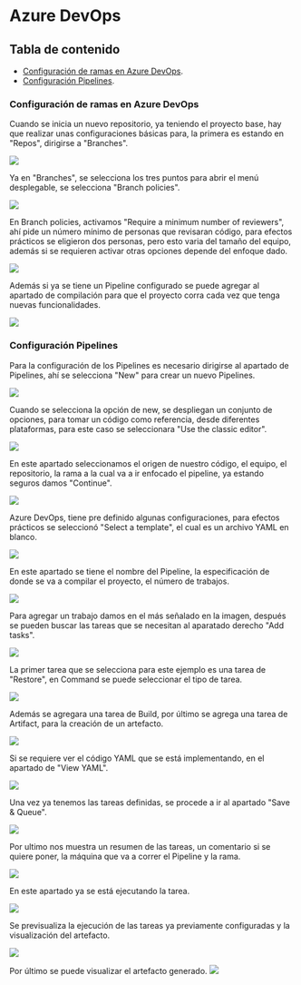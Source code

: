 # Azure DevOps

## Tabla de contenido
- [Configuración de ramas en Azure DevOps](#Configuración-de-ramas-en-Azure-DevOps).
- [Configuración Pipelines](#Configuración-Pipelines).


### Configuración de ramas en Azure DevOps

Cuando se inicia un nuevo repositorio, ya teniendo el proyecto base, hay que realizar unas configuraciones básicas para, la primera es estando en "Repos", dirigirse a "Branches".

![](https://i.postimg.cc/1tzdyV8p/1.png)

Ya en "Branches", se selecciona los tres puntos para abrir el menú desplegable, se selecciona "Branch policies".

![](https://i.postimg.cc/pX8Rw3bP/2.jpg)

En Branch policies, activamos "Require a minimum number of reviewers", ahí pide un número mínimo de personas que revisaran código, para efectos prácticos se eligieron dos personas, pero esto varia del tamaño del equipo, además si se requieren activar otras opciones depende del enfoque dado.

![](https://i.postimg.cc/sf4JTg1z/3.jpg)

Además si ya se tiene un Pipeline configurado se puede agregar al apartado de compilación para que el proyecto corra cada vez que tenga nuevas funcionalidades.

![](https://i.postimg.cc/hvc6NZ9t/4-1.jpg)

### Configuración Pipelines

Para la configuración de los Pipelines es necesario dirigirse al apartado de Pipelines, ahí se selecciona "New" para crear un nuevo Pipelines.

![](https://i.postimg.cc/25B55ygB/22.jpg)

Cuando se selecciona la opción de new, se despliegan un conjunto de opciones, para tomar un código como referencia, desde diferentes plataformas, para este caso se seleccionara "Use the classic editor".

![](https://i.postimg.cc/NfMBMLHf/5.jpg)

En este apartado seleccionamos el origen de nuestro código, el equipo, el repositorio, la rama a la cual va a ir enfocado el pipeline, ya estando seguros damos "Continue".

![](https://i.postimg.cc/G22qY0JY/6.jpg)

Azure DevOps, tiene pre definido algunas configuraciones, para efectos prácticos se seleccionó "Select a template", el cual es un archivo YAML en blanco.

![](https://i.postimg.cc/02pF9st2/7.jpg)

En este apartado se tiene el nombre del Pipeline, la especificación de donde se va a compilar el proyecto, el número de trabajos.

![](https://i.postimg.cc/9Fjg8kW3/8.jpg)

Para agregar un trabajo damos en el más señalado en la imagen, después se pueden buscar las tareas que se necesitan al aparatado derecho "Add tasks".

![](https://i.postimg.cc/0yXfsXqy/9.jpg)

La primer tarea que se selecciona para este ejemplo es una tarea de "Restore", en Command se puede seleccionar el tipo de tarea.

![](https://i.postimg.cc/wjrhPtht/10.jpg)

Además se agregara una tarea de Build, por último se agrega una tarea de Artifact, para la creación de un artefacto.

![](https://i.postimg.cc/pXXzLQCh/13.jpg)

Si se requiere ver el código YAML que se está implementando, en el apartado de "View YAML".

![](https://i.postimg.cc/hjB7WVhG/14.jpg)

Una vez ya tenemos las tareas definidas, se procede a ir al apartado "Save & Queue".

![](https://i.postimg.cc/jjQSfmds/15.jpg)

Por ultimo nos muestra un resumen de las tareas, un comentario si se quiere poner, la máquina que va a correr el Pipeline y la rama.

![](https://i.postimg.cc/7hpkdnYs/16.jpg)

En este apartado ya se está ejecutando la tarea.

![](https://i.postimg.cc/Jh1WfnML/18.jpg)

Se previsualiza la ejecución de las tareas ya previamente configuradas y la visualización  del artefacto.

![](https://i.postimg.cc/jSRxbv4m/20.jpg)

Por último se puede visualizar el artefacto generado.
![](https://i.postimg.cc/G3YdT6M6/21.jpg)
